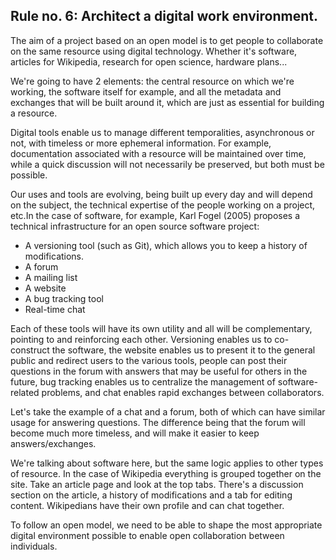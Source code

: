 ## Rule no. 6: Architect a digital work environment.

The aim of a project based on an open model is to get people to collaborate on the same resource using digital technology. Whether it's software, articles for Wikipedia, research for open science, hardware plans...

We're going to have 2 elements: the central resource on which we're working, the software itself for example, and all the metadata and exchanges that will be built around it, which are just as essential for building a resource.

Digital tools enable us to manage different temporalities, asynchronous or not, with timeless or more ephemeral information. For example, documentation associated with a resource will be maintained over time, while a quick discussion will not necessarily be preserved, but both must be possible.

Our uses and tools are evolving, being built up every day and will depend on the subject, the technical expertise of the people working on a project, etc.In the case of software, for example, Karl Fogel (2005) proposes a technical infrastructure for an open source software project:

* A versioning tool (such as Git), which allows you to keep a history of modifications.
* A forum
* A mailing list
* A website
* A bug tracking tool
* Real-time chat

Each of these tools will have its own utility and all will be complementary, pointing to and reinforcing each other. Versioning enables us to co-construct the software, the website enables us to present it to the general public and redirect users to the various tools, people can post their questions in the forum with answers that may be useful for others in the future, bug tracking enables us to centralize the management of software-related problems, and chat enables rapid exchanges between collaborators.

Let's take the example of a chat and a forum, both of which can have similar usage for answering questions. The difference being that the forum will become much more timeless, and will make it easier to keep answers/exchanges.

We're talking about software here, but the same logic applies to other types of resource. In the case of Wikipedia everything is grouped together on the site. Take an article page and look at the top tabs. There's a discussion section on the article, a history of modifications and a tab for editing content. Wikipedians have their own profile and can chat together.

To follow an open model, we need to be able to shape the most appropriate digital environment possible to enable open collaboration between individuals.
